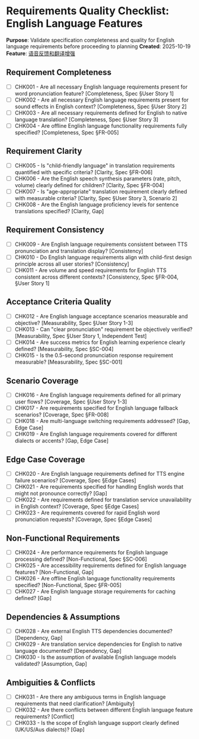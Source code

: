 # Requirements Quality Checklist: English Language Features

**Purpose**: Validate specification completeness and quality for English language requirements before proceeding to planning
**Created**: 2025-10-19
**Feature**: [语音反馈和翻译增强](/Users/ping/Documents/code/cc-sdd-wordpet/specs/001-enhance-voice-feedback/spec.md)

## Requirement Completeness

- [ ] CHK001 - Are all necessary English language requirements present for word pronunciation feature? [Completeness, Spec §User Story 1]
- [ ] CHK002 - Are all necessary English language requirements present for sound effects in English context? [Completeness, Spec §User Story 2]
- [ ] CHK003 - Are all necessary requirements defined for English to native language translation? [Completeness, Spec §User Story 3]
- [ ] CHK004 - Are offline English language functionality requirements fully specified? [Completeness, Spec §FR-005]

## Requirement Clarity

- [ ] CHK005 - Is "child-friendly language" in translation requirements quantified with specific criteria? [Clarity, Spec §FR-006]
- [ ] CHK006 - Are the English speech synthesis parameters (rate, pitch, volume) clearly defined for children? [Clarity, Spec §FR-004]
- [ ] CHK007 - Is "age-appropriate" translation requirement clearly defined with measurable criteria? [Clarity, Spec §User Story 3, Scenario 2]
- [ ] CHK008 - Are the English language proficiency levels for sentence translations specified? [Clarity, Gap]

## Requirement Consistency

- [ ] CHK009 - Are English language requirements consistent between TTS pronunciation and translation display? [Consistency]
- [ ] CHK010 - Do English language requirements align with child-first design principle across all user stories? [Consistency]
- [ ] CHK011 - Are volume and speed requirements for English TTS consistent across different contexts? [Consistency, Spec §FR-004, §User Story 1]

## Acceptance Criteria Quality

- [ ] CHK012 - Are English language acceptance scenarios measurable and objective? [Measurability, Spec §User Story 1-3]
- [ ] CHK013 - Can "clear pronunciation" requirement be objectively verified? [Measurability, Spec §User Story 1, Independent Test]
- [ ] CHK014 - Are success metrics for English learning experience clearly defined? [Measurability, Spec §SC-004]
- [ ] CHK015 - Is the 0.5-second pronunciation response requirement measurable? [Measurability, Spec §SC-001]

## Scenario Coverage

- [ ] CHK016 - Are English language requirements defined for all primary user flows? [Coverage, Spec §User Story 1-3]
- [ ] CHK017 - Are requirements specified for English language fallback scenarios? [Coverage, Spec §FR-008]
- [ ] CHK018 - Are multi-language switching requirements addressed? [Gap, Edge Case]
- [ ] CHK019 - Are English language requirements covered for different dialects or accents? [Gap, Edge Case]

## Edge Case Coverage

- [ ] CHK020 - Are English language requirements defined for TTS engine failure scenarios? [Coverage, Spec §Edge Cases]
- [ ] CHK021 - Are requirements specified for handling English words that might not pronounce correctly? [Gap]
- [ ] CHK022 - Are requirements defined for translation service unavailability in English context? [Coverage, Spec §Edge Cases]
- [ ] CHK023 - Are requirements covered for rapid English word pronunciation requests? [Coverage, Spec §Edge Cases]

## Non-Functional Requirements

- [ ] CHK024 - Are performance requirements for English language processing defined? [Non-Functional, Spec §SC-006]
- [ ] CHK025 - Are accessibility requirements defined for English language features? [Non-Functional, Gap]
- [ ] CHK026 - Are offline English language functionality requirements specified? [Non-Functional, Spec §FR-005]
- [ ] CHK027 - Are English language storage requirements for caching defined? [Gap]

## Dependencies & Assumptions

- [ ] CHK028 - Are external English TTS dependencies documented? [Dependency, Gap]
- [ ] CHK029 - Are translation service dependencies for English to native language documented? [Dependency, Gap]
- [ ] CHK030 - Is the assumption of available English language models validated? [Assumption, Gap]

## Ambiguities & Conflicts

- [ ] CHK031 - Are there any ambiguous terms in English language requirements that need clarification? [Ambiguity]
- [ ] CHK032 - Are there conflicts between different English language feature requirements? [Conflict]
- [ ] CHK033 - Is the scope of English language support clearly defined (UK/US/Aus dialects)? [Gap]